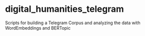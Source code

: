 # digital_humanities_telegram
Scripts for building a Telegram Corpus and analyzing the data with WordEmbeddings and BERTopic
